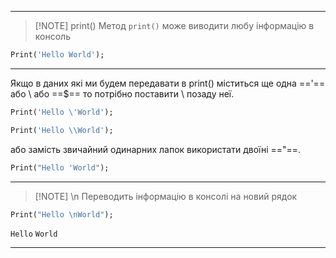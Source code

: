 
---
> [!NOTE] print()
> Метод `print()` може виводити любу інформацію в консоль

```dart
Print('Hello World');
```
---
Якщо в даних які ми будем передавати в print() міститься ще одна =='== або \ або ==$== то потрібно поставити \ позаду неї.
```dart
Print('Hello \'World');
```

```dart
Print('Hello \\World');
```
або замість звичайний одинарних лапок використати двоїні =="==.
```dart
Print("Hello 'World");
```
---

> [!NOTE] \n
> Переводить інформацію в консолі на новий рядок

```dart
Print("Hello \nWorld");
```
`Hello`
`World`

---
